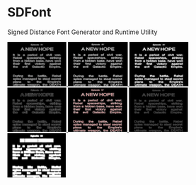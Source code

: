 # SDFont
Signed Distance Font Generator and Runtime Utility

<a href="docs/readme/Type0.png">
    <img src="docs/readme/Thumb0.png" height="100">
</a>
<a href="docs/readme/Type1.png">
    <img src="docs/readme/Thumb1.png" height="100">
</a>
<a href="docs/readme/Type2.png">
    <img src="docs/readme/Thumb2.png" height="100">
</a>
<a href="docs/readme/Type3.png">
    <img src="docs/readme/Thumb3.png" height="100">
</a>
<a href="docs/readme/Type4.png">
    <img src="docs/readme/Thumb4.png" height="100">
</a>
<a href="docs/readme/Type5.png">
    <img src="docs/readme/Thumb5.png" height="100">
</a>
<a href="docs/readme/Type6.png">
    <img src="docs/readme/Thumb6.png" height="100">
</a>
